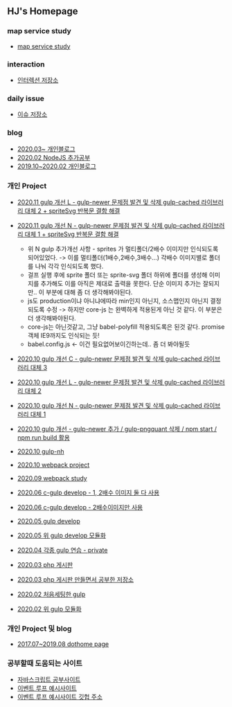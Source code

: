 ## HJ's Homepage

### map service study
* [map service study](https://github.com/hyungju-lee/map-service)

### interaction
* [인터렉션 저장소](https://github.com/hyungju-lee/hyungju-lee-interactions)

### daily issue
* [이슈 저장소](https://github.com/hyungju-lee/daily-issue)

### blog
* [2020.03~ 개인블로그](https://hyungju-lee.github.io/)  
* [2020.02 NodeJS 추가공부](https://hyungju-lee.github.io/nodejs/)  
* [2019.10~2020.02 개인블로그](https://hyungju-lee.github.io/prev-hyungju-lee-private/)  

### 개인 Project
* [2020.11 gulp 개선 L - gulp-newer 문제점 발견 및 삭제 gulp-cached 라이브러리 대체 2 + spriteSvg 반복문 결함 해결](https://github.com/hyungju-lee/private-hj/tree/master/private/20201106_gulpdevelop)  
* [2020.11 gulp 개선 N - gulp-newer 문제점 발견 및 삭제 gulp-cached 라이브러리 대체 1 + spriteSvg 반복문 결함 해결](https://github.com/hyungju-lee/private-hj/tree/master/private/20201106_lifeshoppine)

    * 위 N gulp 추가개선 사항 - sprites 가 멀티폴더/2배수 이미지만 인식되도록 되어있었다. -> 이를 멀티폴더(1배수,2배수,3배수...) 각배수 이미지별로 폴더를 나눠 각각 인식되도록 했다.
    * 걸프 실행 후에 sprite 폴더 또는 sprite-svg 폴더 하위에 폴더를 생성해 이미지를 추가해도 이를 아직은 제대로 출력을 못한다. 단순 이미지 추가는 잘되지만.. 이 부분에 대해 좀 더 생각해봐야된다.
    * js도 production이냐 아니냐에따라 min인지 아닌지, 소스맵인지 아닌지 결정되도록 수정 -> 하지만 core-js 는 완벽하게 적용된게 아닌 것 같다. 이 부분은 더 생각해봐야된다.
    * core-js는 아닌것같고, 그냥 babel-polyfill 적용되도록은 된것 같다. promise 객체 IE9까지도 인식되는 듯!
    * babel.config.js <- 이건 필요없어보이긴하는데.. 좀 더 봐야될듯

* [2020.10 gulp 개선 C - gulp-newer 문제점 발견 및 삭제 gulp-cached 라이브러리 대체 3](https://github.com/hyungju-lee/private-hj/tree/master/private/20201023_companygulpdevelop)  
* [2020.10 gulp 개선 L - gulp-newer 문제점 발견 및 삭제 gulp-cached 라이브러리 대체 2](https://github.com/hyungju-lee/private-hj/tree/master/private/20201022_gulpdevelop)  
* [2020.10 gulp 개선 N - gulp-newer 문제점 발견 및 삭제 gulp-cached 라이브러리 대체 1](https://github.com/hyungju-lee/private-hj/tree/master/private/life_shopping_201022)  
* [2020.10 gulp 개선 - gulp-newer 추가 / gulp-pngquant 삭제 / npm start / npm run build 활용](https://github.com/hyungju-lee/private-hj/tree/master/private/life_shopping_201021)  
* [2020.10 gulp-nh](https://github.com/hyungju-lee/private-hj/tree/master/private/gulp-nh)  
* [2020.10 webpack project](https://github.com/hyungju-lee/webpack-project)  
* [2020.09 webpack study](https://github.com/hyungju-lee/webpack)  
* [2020.06 c-gulp develop - 1, 2배수 이미지 둘 다 사용](https://github.com/hyungju-lee/private-hj/tree/master/private/company_gulp_v3)  
* [2020.06 c-gulp develop - 2배수이미지만 사용](https://github.com/hyungju-lee/private-hj/tree/master/private/company_gulp_v3_2x)  
* [2020.05 gulp develop](https://github.com/hyungju-lee/gulp-develop)  
* [2020.05 위 gulp develop 모듈화](https://github.com/hyungju-lee/gulp-develop-module)  
* [2020.04 각종 gulp 연습 - private](https://github.com/hyungju-lee/private-hj)  
* [2020.03 php 게시판](http://hyungju12.dothome.co.kr/wordpress/index.php)  
* [2020.03 php 게시판 만들면서 공부한 저장소](https://github.com/hyungju-lee/php)  
* [2020.02 처음세팅한 gulp](https://github.com/hyungju-lee/gulp-basic)  
* [2020.02 위 gulp 모듈화](https://github.com/hyungju-lee/gulp-refactoring)

### 개인 Project 및 blog
* [2017.07~2019.08 dothome page](http://hyungju12.dothome.co.kr/hide.html)  

### 공부할때 도움되는 사이트

* [자바스크립트 공부사이트](https://github.com/leonardomso/33-js-concepts)  
* [이벤트 루프 예시사이트](http://latentflip.com/loupe/?code=JC5vbignYnV0dG9uJywgJ2NsaWNrJywgZnVuY3Rpb24gb25DbGljaygpIHsKICAgIHNldFRpbWVvdXQoZnVuY3Rpb24gdGltZXIoKSB7CiAgICAgICAgY29uc29sZS5sb2coJ1lvdSBjbGlja2VkIHRoZSBidXR0b24hJyk7ICAgIAogICAgfSwgMjAwMCk7Cn0pOwoKY29uc29sZS5sb2coIkhpISIpOwoKc2V0VGltZW91dChmdW5jdGlvbiB0aW1lb3V0KCkgewogICAgY29uc29sZS5sb2coIkNsaWNrIHRoZSBidXR0b24hIik7Cn0sIDUwMDApOwoKY29uc29sZS5sb2coIldlbGNvbWUgdG8gbG91cGUuIik7!!!PGJ1dHRvbj5DbGljayBtZSE8L2J1dHRvbj4%3D)  
* [이벤트 루프 예시사이트 깃헙 주소](https://github.com/latentflip/loupe)  
